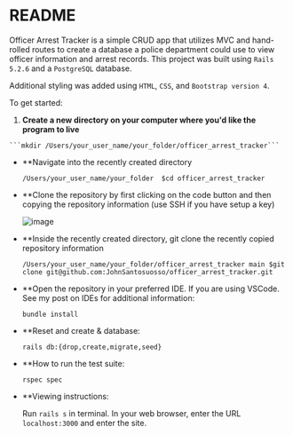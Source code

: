 # README

Officer Arrest Tracker is a simple CRUD app that utilizes MVC and hand-rolled routes to create a database a police department could use to view officer information and arrest records.  This project was built using ```Rails 5.2.6``` and a ```PostgreSQL``` database.  

Additional styling was added using ```HTML```, ```CSS```, and ```Bootstrap version 4```.

To get started:

 1.  **Create a new directory on your computer where you'd like the program to live**

    ```mkdir /Users/your_user_name/your_folder/officer_arrest_tracker```
  
 * **Navigate into the recently created directory

    ```/Users/your_user_name/your_folder  $cd officer_arrest_tracker ```
  
 * **Clone the repository by first clicking on the code button and then copying the repository information (use SSH if you have setup a key)

    ![image](https://user-images.githubusercontent.com/95776577/183747041-40f47875-442e-4008-8d00-8c45bf2731fe.png)

  
 * **Inside the recently created directory, git clone the recently copied repository information

    ```/Users/your_user_name/your_folder/officer_arrest_tracker main $git clone git@github.com:JohnSantosuosso/officer_arrest_tracker.git```

* **Open the repository in your preferred IDE.  If you are using VSCode.  See my post on IDEs for additional information:

    ```bundle install```

* **Reset and create & database:

    ```rails db:{drop,create,migrate,seed}```

* **How to run the test suite:

    ```rspec spec```

* **Viewing instructions:

    Run ```rails s``` in terminal.  In your web browser, enter the URL ```localhost:3000``` and enter the site.
